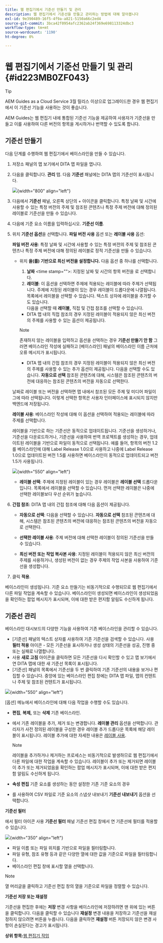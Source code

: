 ```yaml
---
title: 웹 편집기에서 기준선 만들기 및 관리
description: 웹 편집기에서 기준선을 만들고 관리하는 방법에 대해 알아봅니다
exl-id: 9e390489-16f5-4f9a-a821-5150a66c2ed4
source-git-commit: 3bca42f0954afc2362ab24f369e698113324dbc3
workflow-type: tm+mt
source-wordcount: '1190'
ht-degree: 0%

---
```


# 웹 편집기에서 기준선 만들기 및 관리 {#id223MB0ZF043}

>[!TIP]
>
> AEM Guides as a Cloud Service 3월 릴리스 이상으로 업그레이드한 경우 웹 편집기에서 이 기준선 기능을 사용하는 것이 좋습니다.

AEM Guides는 웹 편집기 내에 통합된 기준선 기능을 제공하여 사용자가 기준선을 만들고 이를 사용하여 다른 버전의 항목을 게시하거나 번역할 수 있도록 합니다.

## 기준선 만들기

다음 단계를 수행하여 웹 편집기에서 베이스라인을 만들 수 있습니다.

1. 저장소 패널의 맵 보기에서 DITA 맵 파일을 엽니다.
1. 다음을 클릭합니다. **관리** 탭. 다음 **기준선** 패널에는 DITA 맵의 기준선이 표시됩니다.

   ![](images/baseline-manage.png){width="800" align="left"}

1. 다음에서 **기준선** 패널, 오른쪽 상단의 + 아이콘을 클릭합니다. 특정 날짜 및 시간에 사용할 수 있는 특정 버전의 주제 및 참조된 콘텐츠나 특정 주제 버전에 대해 정의된 레이블로 기준선을 만들 수 있습니다.
1. 다음에 기준 요소 이름을 입력하십시오. **기준선 이름**.
1. 위치 **기준선 옵션**&#x200B;을 선택합니다. **파일 버전 사용** 옵션 또는 **레이블 사용** 옵션:

   **파일 버전 사용**: 특정 날짜 및 시간에 사용할 수 있는 특정 버전의 주제 및 참조된 콘텐츠나 특정 주제 버전에 대해 정의된 레이블로 정적 기준선을 만들 수 있습니다.

   - 위치 **을(를) 기반으로 최신 버전을 설정합니다.** 다음 옵션 중 하나를 선택합니다.


      1. **날짜** &lt;time stamp=&quot;&quot;>: 지정된 날짜 및 시간의 항목 버전을 로 선택합니다.
      1. **레이블**: 이 옵션을 선택하면 주제에 적용되는 레이블에 따라 주제가 선택됩니다. 주제에 지정된 레이블이 있는 경우 레이블이 드롭다운에 나열됩니다. 목록에서 레이블을 선택할 수 있습니다. 텍스트 상자에 레이블을 추가할 수도 있습니다.\
         다음을 선택할 때 **레이블,** 직접 및 간접 참조를 선택할 수 있습니다.
      - DITA 맵 내의 직접 참조의 경우 지정된 레이블이 적용되지 않은 최신 버전의 주제를 사용할 수 있는 옵션이 제공됩니다.

      >[!NOTE]
      >
      > 존재하지 않는 레이블을 입력하고 옵션을 선택하는 경우 **기준선 만들기 안 함** 그러면 베이스라인 작성에 실패하고 [베이스라인] 패널의 베이스라인 이름 근처에 오류 메시지가 표시됩니다.

      - DITA 맵 내의 간접 참조의 경우 지정된 레이블이 적용되지 않은 최신 버전의 주제를 사용할 수 있는 추가 옵션이 제공됩니다. 다음을 선택할 수도 있습니다. **자동으로 선택** 참조된 콘텐츠에 대해, 시스템은 참조된 콘텐츠의 버전에 대응하는 참조된 콘텐츠의 버전을 자동으로 선택한다.

   날짜로 레이블 또는 버전을 선택하면 맵 내에서 참조된 모든 주제 및 미디어 파일이 그에 따라 선택됩니다. 이렇게 선택한 항목은 사용자 인터페이스에 표시되지 않지만 백엔드에 저장됩니다.

   **레이블 사용**: 베이스라인 작성에 대해 이 옵션을 선택하여 적용되는 레이블에 따라 주제를 선택합니다.

   레이블을 기반으로 하는 기준선은 동적으로 업데이트됩니다. 기준선을 생성하거나, 기준선을 다운로드하거나, 기준선을 사용하여 번역 프로젝트를 생성하는 경우, 업데이트된 레이블을 기반으로 파일이 동적으로 선택됩니다. 예를 들어, 항목의 버전 1.2를 베이스라인에 대해 Label Release 1.0으로 사용하고 나중에 Label Release 1.0으로 업데이트된 버전 1.5를 사용하면 베이스라인이 동적으로 업데이트되고 버전 1.5가 사용됩니다.

   ![](images/dynamic-baseline.png){width="550" align="left"}

   - **레이블 선택**: 주제에 지정된 레이블이 있는 경우 레이블은 **레이블 선택** 드롭다운입니다. 목록에서 레이블을 선택할 수 있습니다. 먼저 선택한 레이블은 나중에 선택한 레이블보다 우선 순위가 높습니다.
1. **간접 참조**: DITA 맵 내의 간접 참조에 대해 다음 옵션이 제공됩니다.

   - **자동으로 선택**: 다음을 선택할 수 있습니다. **자동으로 선택** 참조된 콘텐츠에 대해, 시스템은 참조된 콘텐츠의 버전에 대응하는 참조된 콘텐츠의 버전을 자동으로 선택한다.

   - **선택한 레이블 사용**: 주제 버전에 대해 선택한 레이블이 정의된 기준선을 만들 수 있습니다.
   - **최신 버전 또는 작업 복사본 사용**: 지정된 레이블이 적용되지 않은 최신 버전의 주제를 사용하거나, 생성된 버전이 없는 경우 주제의 작업 사본을 사용하여 기준선을 생성합니다.
1. 클릭 **적용**.

베이스라인이 생성됩니다. 기준 요소 만들기는 비동기적으로 수행되므로 웹 편집기에서 다른 파일 작업을 계속할 수 있습니다. 베이스라인이 생성되면 베이스라인이 생성되었음을 확인하는 팝업 메시지가 표시되며, 이에 대한 받은 편지함 알림도 수신하게 됩니다.

## 기준선 관리

베이스라인 대시보드의 다양한 기능을 사용하여 기존 베이스라인을 관리할 수 있습니다.

- [기준선] 패널의 텍스트 상자를 사용하여 기존 기준선을 검색할 수 있습니다. 사용 **필터 적용** 아이콘 - 모든 기준선을 표시하거나 생성 상태의 기준선을 성공, 진행 중 또는 실패로 나열합니다.
- 사용 **새로 고침** 아이콘을 클릭하면 모든 기준선을 다시 확인할 수 있고 맵 보기에서 연 DITA 맵에 대한 새 기준선 목록이 표시됩니다.
- [기준선] 패널의 목록에서 기준선을 두 번 클릭하여 기존 기준선의 내용을 보거나 편집할 수 있습니다. 중앙에 있는 베이스라인 편집 창에는 DITA 맵 파일, 맵의 컨텐트나 주제 및 참조된 컨텐트가 표시됩니다.


![](images/baseline-options.png){width="550" align="left"}

[옵션] 메뉴에서 베이스라인에 대해 다음 작업을 수행할 수도 있습니다.

- **편집**, **복제,** 또는 **삭제** 기존 베이스라인.
- 에서 기존 레이블을 추가, 제거 또는 변경합니다. **레이블 관리** 옵션을 선택합니다. 관리자가 사전 정의된 레이블을 구성한 경우 레이블 추가 드롭다운 목록에 해당 레이블이 표시됩니다. 레이블 추가에 대한 자세한 내용은 [레이블 사용](web-editor-use-label.md#).

   >[!NOTE]
   >
   > 레이블을 추가하거나 제거하는 프로세스는 비동기적으로 발생하므로 웹 편집기에서 다른 파일에 대한 작업을 계속할 수 있습니다. 레이블이 추가 또는 제거되면 레이블이 추가 또는 제거되었음을 확인하는 팝업 메시지가 표시되며, 이에 대한 받은 편지함 알림도 수신하게 됩니다.

- **속성 편집** 기준 요소를 생성하는 동안 설정한 기존 기준 요소의 경우
- 를 사용하여 CSV 파일로 기준 요소의 스냅샷 내보내기 **기준선 내보내기** 옵션을 선택합니다.

**기준선 필터**

에서 필터 아이콘 사용 **기준선 필터** 패널 기준선 편집 창에서 연 기준선에 필터를 적용할 수 있습니다.

![](images/baseline-filter.png){width="350" align="left"}

- 파일 이름 또는 파일 위치를 기반으로 파일을 필터링합니다.
- 파일 유형, 참조 유형 등과 같은 다양한 열에 대한 값을 기준으로 파일을 필터링합니다.
- 베이스라인 편집 창에 표시할 열을 선택합니다.

>[!NOTE]
>
> 열 머리글을 클릭하고 기준선 편집 창의 열을 기준으로 파일을 정렬할 수 있습니다.

**기준선 저장 또는 재설정**

기준선을 편집한 후에는 **저장** 변경 사항을 베이스라인에 저장하려면 맨 위에 있는 버튼을 클릭합니다. 다음을 클릭할 수 있습니다 **재설정** 변경 내용을 저장하고 기준선을 재설정하지 않으려면 버튼을 누릅니다. 다음을 클릭하면 **재설정** 버튼 저장되지 않은 변경 사항이 손실된다는 경고가 표시됩니다.

**상위 항목:**[&#x200B;웹 편집기 작업](web-editor.md)
